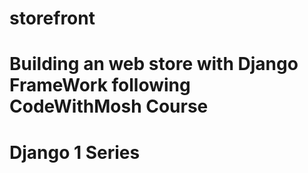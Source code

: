# storefront
# Building an web store with Django FrameWork following CodeWithMosh Course 
# Django 1 Series
